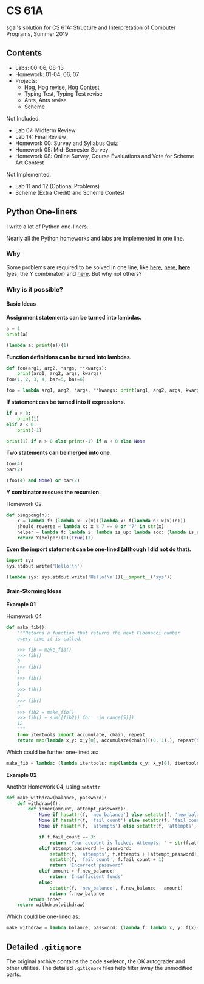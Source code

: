 # CS 61A

sgal's solution for CS 61A: Structure and Interpretation of Computer Programs, Summer 2019

## Contents

* Labs: 00-06, 08-13
* Homework: 01-04, 06, 07
* Projects:
    - Hog, Hog revise, Hog Contest
    - Typing Test, Typing Test revise
    - Ants, Ants revise
    - Scheme

Not Included:

* Lab 07: Midterm Review
* Lab 14: Final Review
* Homework 00: Survey and Syllabus Quiz
* Homework 05: Mid-Semester Survey
* Homework 08: Online Survey, Course Evaluations and Vote for Scheme Art Contest

Not Implemented:

* Lab 11 and 12 (Optional Problems)
* Scheme (Extra Credit) and Scheme Contest

## Python One-liners

I write a lot of Python one-liners.

Nearly all the Python homeworks and labs are implemented in one line.

### Why

Some problems are required to be solved in one line, like [here](https://inst.eecs.berkeley.edu/~cs61a/su19/lab/lab02/#q3), [here](https://inst.eecs.berkeley.edu/~cs61a/su19/hw/hw02/#q1), [**here**](https://inst.eecs.berkeley.edu/~cs61a/su19/hw/hw02/#q8) (yes, the Y combinator) and [here](https://inst.eecs.berkeley.edu/~cs61a/su19/lab/lab04/#q8). But why not others?

### Why is it possible?

#### Basic Ideas

**Assignment statements can be turned into lambdas.**

```python
a = 1
print(a)
```

```python
(lambda a: print(a))(1)
```

**Function definitions can be turned into lambdas.**

```python
def foo(arg1, arg2, *args, **kwargs):
    print(arg1, arg2, args, kwargs)
foo(1, 2, 3, 4, bar=5, baz=6)
```

```python
foo = lambda arg1, arg2, *args, **kwargs: print(arg1, arg2, args, kwargs)
```

**If statement can be turned into if expressions.**

```python
if a > 0:
    print(1)
elif a < 0:
    print(-1)
```

```python
print(1) if a > 0 else print(-1) if a < 0 else None
```

**Two statements can be merged into one.**

```python
foo(4)
bar(2)
```

```python
(foo(4) and None) or bar(2)
```

**Y combinator rescues the recursion.**

Homework 02

```python
def pingpong(n):
    Y = lambda f: (lambda x: x(x))(lambda x: f(lambda n: x(x)(n)))
    should_reverse = lambda x: x % 7 == 0 or '7' in str(x)
    helper = lambda f: lambda i: lambda is_up: lambda acc: (lambda is_up: acc if i == n else f(i + 1)(is_up)(acc + 1 if is_up else acc - 1))(not is_up if should_reverse(i) else is_up)
    return Y(helper)(1)(True)(1)
```

**Even the import statement can be one-lined (although I did not do that).**

```python
import sys
sys.stdout.write('Hello!\n')
```

```python
(lambda sys: sys.stdout.write('Hello!\n'))(__import__('sys'))
```

#### Brain-Storming Ideas

**Example 01**

Homework 04

```python
def make_fib():
    """Returns a function that returns the next Fibonacci number
    every time it is called.

    >>> fib = make_fib()
    >>> fib()
    0
    >>> fib()
    1
    >>> fib()
    1
    >>> fib()
    2
    >>> fib()
    3
    >>> fib2 = make_fib()
    >>> fib() + sum([fib2() for _ in range(5)])
    12
    """
    from itertools import accumulate, chain, repeat
    return map(lambda x_y: x_y[0], accumulate(chain(((0, 1),), repeat(None)), lambda x_y, _: (x_y[1], x_y[0] + x_y[1]))).__next__
```

Which could be further one-lined as:

```python
make_fib = lambda: (lambda itertools: map(lambda x_y: x_y[0], itertools.accumulate(itertools.chain(((0, 1),), itertools.repeat(None)), lambda x_y, _: (x_y[1], x_y[0] + x_y[1]))).__next__)(__import__('itertools'))
```

**Example 02**

Another Homework 04, using `setattr`

```python
def make_withdraw(balance, password):
    def withdraw(f):
        def inner(amount, attempt_password):
            None if hasattr(f, 'new_balance') else setattr(f, 'new_balance', balance)
            None if hasattr(f, 'fail_count') else setattr(f, 'fail_count', 0)
            None if hasattr(f, 'attempts') else setattr(f, 'attempts', [])

            if f.fail_count == 3:
                return 'Your account is locked. Attempts: ' + str(f.attempts)
            elif attempt_password != password:
                setattr(f, 'attempts', f.attempts + [attempt_password])
                setattr(f, 'fail_count', f.fail_count + 1)
                return 'Incorrect password'
            elif amount > f.new_balance:
                return 'Insufficient funds'
            else:
                setattr(f, 'new_balance', f.new_balance - amount)
                return f.new_balance
        return inner
    return withdraw(withdraw)
```

Which could be one-lined as:

```python
make_withdraw = lambda balance, password: (lambda f: lambda x, y: f(x)(y))((lambda f: (lambda x: x(x))(lambda x: f(lambda n: x(x)(n))))(lambda f: lambda amount: lambda attempt_password: (None if hasattr(f, 'new_balance') else setattr(f, 'new_balance', balance)) or (None if hasattr(f, 'fail_count') else setattr(f, 'fail_count', 0)) or (None if hasattr(f, 'attempts') else setattr(f, 'attempts', [])) or (('Your account is locked. Attempts: ' + str(f.attempts)) if f.fail_count == 3 else setattr(f, 'attempts', f.attempts + [attempt_password]) or setattr(f, 'fail_count', f.fail_count + 1) or 'Incorrect password' if attempt_password != password else 'Insufficient funds' if amount > f.new_balance else setattr(f, 'new_balance', f.new_balance - amount) or f.new_balance)))
```

## Detailed `.gitignore`

The original archive contains the code skeleton, the OK autograder and other utilities. The detailed `.gitignore` files help filter away the unmodified parts.
